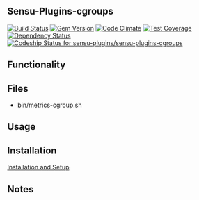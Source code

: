 ## Sensu-Plugins-cgroups

[![Build Status](https://travis-ci.org/sensu-plugins/sensu-plugins-cgroups.svg?branch=master)](https://travis-ci.org/sensu-plugins/sensu-plugins-cgroups)
[![Gem Version](https://badge.fury.io/rb/sensu-plugins-cgroups.svg)](http://badge.fury.io/rb/sensu-plugins-cgroups)
[![Code Climate](https://codeclimate.com/github/sensu-plugins/sensu-plugins-cgroups/badges/gpa.svg)](https://codeclimate.com/github/sensu-plugins/sensu-plugins-cgroups)
[![Test Coverage](https://codeclimate.com/github/sensu-plugins/sensu-plugins-cgroups/badges/coverage.svg)](https://codeclimate.com/github/sensu-plugins/sensu-plugins-cgroups)
[![Dependency Status](https://gemnasium.com/sensu-plugins/sensu-plugins-cgroups.svg)](https://gemnasium.com/sensu-plugins/sensu-plugins-cgroups)
[![Codeship Status for sensu-plugins/sensu-plugins-cgroups](https://codeship.com/projects/8d6718d0-d4b4-0132-a250-16774c8da8c5/status?branch=master)](https://codeship.com/projects/77867)

## Functionality

## Files
 * bin/metrics-cgroup.sh

## Usage

## Installation

[Installation and Setup](https://github.com/sensu-plugins/documentation/blob/master/user_docs/installation_instructions.md)

## Notes
